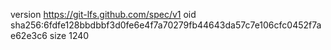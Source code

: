 version https://git-lfs.github.com/spec/v1
oid sha256:6fdfe128bbdbbf3d0fe6e4f7a70279fb44643da57c7e106cfc0452f7ae62e3c6
size 1240
